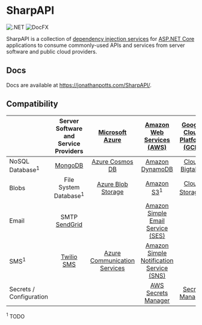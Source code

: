 # SharpAPI

![.NET](https://github.com/jonathanpotts/SharpAPI/workflows/.NET/badge.svg) ![DocFX](https://github.com/jonathanpotts/SharpAPI/workflows/DocFX/badge.svg)

SharpAPI is a collection of [dependency injection services](https://docs.microsoft.com/aspnet/core/fundamentals/dependency-injection/) for [ASP.NET Core](https://docs.microsoft.com/aspnet/core/) applications to consume commonly-used APIs and services from server software and public cloud providers.

## Docs

Docs are available at https://jonathanpotts.com/SharpAPI/.

## Compatibility

|  | Server Software and Service Providers | [Microsoft Azure](https://azure.microsoft.com/) | [Amazon Web Services (AWS)](https://aws.amazon.com/) | [Google Cloud Platform (GCP)](https://cloud.google.com/) |
| :- | :-: | :-: | :-: | :-: |
| NoSQL Database<sup>1</sup> | [MongoDB](https://www.mongodb.com/) | [Azure Cosmos DB](https://azure.microsoft.com/services/cosmos-db/) | [Amazon DynamoDB](https://aws.amazon.com/dynamodb/) | [Cloud Bigtable](https://cloud.google.com/bigtable/) |
| Blobs | File System <br> Database<sup>1</sup> | [Azure Blob Storage](https://azure.microsoft.com/en-us/services/storage/blobs/) | [Amazon S3](https://aws.amazon.com/s3/)<sup>1</sup> | [Cloud Storage](https://cloud.google.com/storage/)<sup>1</sup> |
| Email | SMTP <br> [SendGrid](https://sendgrid.com/) |  | [Amazon Simple Email Service (SES)](https://aws.amazon.com/ses/) |  |
| SMS<sup>1</sup> | [Twilio SMS](https://www.twilio.com/sms/) | [Azure Communication Services](https://azure.microsoft.com/en-us/services/communication-services/) | [Amazon Simple Notification Service (SNS)](https://aws.amazon.com/sns/)  |  |
| Secrets / Configuration |  |  | [AWS Secrets Manager](https://aws.amazon.com/secrets-manager/) | [Secret Manager](https://cloud.google.com/secret-manager/) |

<sup>1</sup> TODO

